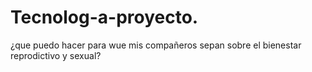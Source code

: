 # Tecnolog-a-proyecto.
¿que puedo hacer para wue mis compañeros sepan sobre el bienestar reprodictivo y sexual?
